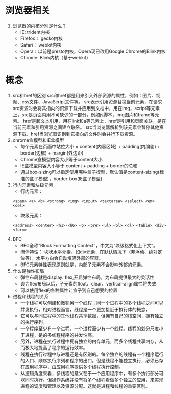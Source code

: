 # 浏览器相关
1. 浏览器的内核分别是什么？
    + IE: trident内核
    + Firefox： gecko内核
    + Safari： webkit内核
    + Opera：以前是presto内核，Opera现已改用Google Chrome的Blink内核
    + Chrome: Blink内核（基于webkit）

# 概念
1. src和href的区别
    src和href都是用来引入外部资源的属性，例如：图片、视频、css文件、JavaScript文件等。
    src表示引用资源替换当前元素，在请求src资源时会将其指向的资源下载并应用到文档中，用在img，script等元素上，src是页面内用不可缺少的一部分，例如js脚本，img图片和frame等元素。
    href是超文本引用，用在link和a等元素上，href是引用和页面关联，是在当前元素和引用资源之间建立联系。
    src当浏览器解析到该元素会暂停其他资源下载，href当浏览器识别到它指向的文件时会并行下载资源。
2. chrome盒模型和IE盒模型
    + 每个元素在页面中站位大小 = content(内容区域) + padding(内编剧) + border(边框) + margin(外边距)
    + Chrome盒模型内容大小等于content大小
    + IE盒模型内容大小等于 content + padding + border的总和
    + 通过box-sizing可以指定使用哪种盒子模型，默认值是content-sizing(标准的盒子模型)，border-box(IE盒子模型)
3. 行内元素和块级元素
    + 行内元素： 
    ```
    <span> <a> <b> <strong> <img> <input> <textarea> <select> <em> <del>
    ```
    + 块级元素：
    ```
    <address> <center> <h1>-<h6> <p> <pre> <ul> <ol> <dl> <table> <div> <form>
    ```
4. BFC
    + BFC全称“Block Formatting Context”，中文为“块级格式化上下文”。
    + 流体特性： 块状水平元素，如div元素，在默认情况下（非浮动、绝对定位等），水平方向会自动填满外部的容器。
    + BFC元素特性表现原则就是，内部子元素不会影响外部的元素。
5. 什么是弹性布局
    + 弹性布局就是display: flex,开启弹性布局，为布局提供最大的灵活性
    + 设为flex布局以后，子元素的float、clear、vertical-align属性将失效
    + 可以使用flex的各种属性让盒子到自己想要的位置
6. 进程和线程的关系
    + 一个线程可以创建和撤销另一个线程；同一个进程中的多个线程之间可以并发执行，相对进程而言，线程是一个更加接近于执行体的概念，
    + 它可以与同进程中的其他线程共享数据，但拥有自己的栈空间，拥有独立的执行序列。
    + 一个程序至少有一个进程，一个进程至少有一个线程。线程的划分尺度小于进程，是的多线程程序的并发性高。
    + 另外，进程在执行过程中拥有独立的内存单元，而多个线程共享内存，从而极大地提高了程序的运行效率。
    + 线程在执行过程中与进程还是有区别的。每个独立的线程有一个程序运行的入口、顺序执行序列和程序的出口。但是线程不能独立执行，必须已存在应用程序中，由应用程序提供多个线程执行控制。
    + 从逻辑角度来看，多线程的意义在于一个应用程序中，有多个执行部分可以同时执行。但操作系统并没有将多个线程看做多个独立的应用，来实现进程的调度和管理以及资源分配。这就是进程和线程的重要区别。
